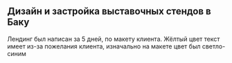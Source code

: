 ## Дизайн и застройка выставочных стендов в Баку
Лендинг был написан за 5 дней, по макету клиента. Жёлтый цвет текст имеет из-за пожелания клиента, изначально на макете цвет был светло-синим
